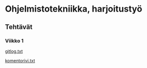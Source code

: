 # **Ohjelmistotekniikka, harjoitustyö**

## **Tehtävät**

### **Viikko 1**


[gitlog.txt](https://github.com/IngloriousObjects/ot-harjoitustyo/blob/master/laskarit/viikko1/gitlog.txt)

[komentorivi.txt](https://github.com/IngloriousObjects/ot-harjoitustyo/blob/master/laskarit/viikko1/komentorivi.txt)


